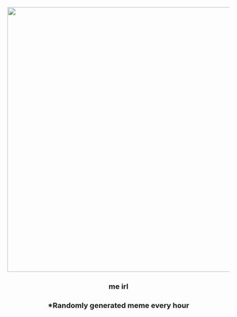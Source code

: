 <p align="center">
        <img src="https://i.redd.it/l0wqzst97xd91.jpg" width="600" height="600">
        </p>
        <h3 align="center">me irl</h3>
        <h3 align="center">*Randomly generated meme every hour</h3>
    